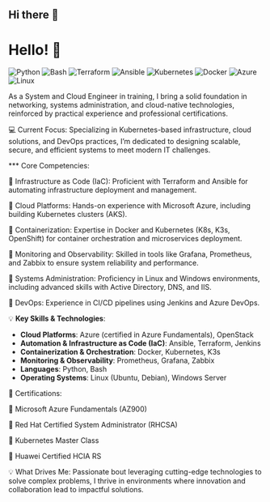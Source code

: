## Hi there 👋
# Hello! 👋 
![Python](https://img.shields.io/badge/Python-3776AB?style=flat-square&logo=python&logoColor=white)
![Bash](https://img.shields.io/badge/Bash-4EAA25?style=flat-square&logo=gnu-bash&logoColor=white)
![Terraform](https://img.shields.io/badge/Terraform-623CE4?style=flat-square&logo=terraform&logoColor=white)
![Ansible](https://img.shields.io/badge/Ansible-EE0000?style=flat-square&logo=ansible&logoColor=white)
![Kubernetes](https://img.shields.io/badge/Kubernetes-326CE5?style=flat-square&logo=kubernetes&logoColor=white)
![Docker](https://img.shields.io/badge/Docker-0CC1F3?style=flat-square&logo=docker&logoColor=white)
![Azure](https://img.shields.io/badge/Azure-0078D7?style=flat-square&logo=microsoft-azure&logoColor=white)
![Linux](https://img.shields.io/badge/Linux-FCC624?style=flat-square&logo=linux&logoColor=black)

As a System and Cloud Engineer in training, I bring a solid foundation in networking, systems administration, and cloud-native technologies, reinforced by practical experience and professional certifications.

💻 Current Focus: Specializing in Kubernetes-based infrastructure, cloud solutions, and DevOps practices, I’m dedicated to designing scalable, secure, and efficient systems to meet modern IT challenges.

 *** Core Competencies:

🎯 Infrastructure as Code (IaC): Proficient with Terraform and Ansible for automating infrastructure deployment and management.

🎯 Cloud Platforms: Hands-on experience with Microsoft Azure, including building Kubernetes clusters (AKS).

🎯 Containerization: Expertise in Docker and Kubernetes (K8s, K3s, OpenShift) for container orchestration and microservices deployment.

🎯 Monitoring and Observability: Skilled in tools like Grafana, Prometheus, and Zabbix to ensure system reliability and performance.

🎯 Systems Administration: Proficiency in Linux and Windows environments, including advanced skills with Active Directory, DNS, and IIS.

🎯 DevOps: Experience in CI/CD pipelines using Jenkins and Azure DevOps.


💡 **Key Skills & Technologies**:  

- **Cloud Platforms**: Azure (certified in Azure Fundamentals), OpenStack  
- **Automation & Infrastructure as Code (IaC)**: Ansible, Terraform, Jenkins  
- **Containerization & Orchestration**: Docker, Kubernetes, K3s  
- **Monitoring & Observability**: Prometheus, Grafana, Zabbix  
- **Languages**: Python, Bash  
- **Operating Systems**: Linux (Ubuntu, Debian), Windows Server  

📜 Certifications:

📌  Microsoft Azure Fundamentals (AZ900)

📌  Red Hat Certified System Administrator (RHCSA)

📌  Kubernetes Master Class

📌  Huawei Certified HCIA RS

💡 What Drives Me: Passionate bout leveraging cutting-edge technologies to solve complex problems, I thrive in environments where innovation and collaboration lead to impactful solutions.
